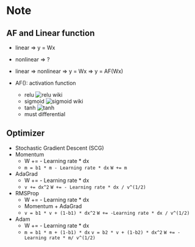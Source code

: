 # Note

## AF and Linear function

- linear => y = Wx
- nonlinear => ?

- linear => nonlinear
=> y = Wx => y = AF(Wx)

- AF(): activation function
    - relu ![relu wiki](https://upload.wikimedia.org/wikipedia/commons/thumb/c/c9/Ramp_function.svg/488px-Ramp_function.svg.png)
    - sigmoid ![sigmoid wiki](https://upload.wikimedia.org/wikipedia/commons/thumb/8/88/Logistic-curve.svg/320px-Logistic-curve.svg.png)
    - tanh ![tanh](https://upload.wikimedia.org/wikipedia/commons/thumb/7/76/Sinh_cosh_tanh.svg/384px-Sinh_cosh_tanh.svg.png)
    - must differential

## Optimizer
- Stochastic Gradient Descent (SCG)
- Momentum
    - W += - Learning rate * dx
    - `m = b1 * m - Learning rate * dx`
      `W += m`
- AdaGrad
    - W += - Learning rate * dx
    - `v += dx^2`
      `W += - Learning rate * dx / v^(1/2)`
- RMSProp
    - W += - Learning rate * dx
    - Momentum + AdaGrad
    - `v = b1 * v + (1-b1) * dx^2`
      `W += -Learning rate * dx / v^(1/2)`
- Adam
    - W += - Learning rate * dx
    - `m = b1 * m + (1-b1) * dx`
      `v = b2 * v + (1-b2) * dx^2`
      `W += -Learning rate * m/ v^(1/2)`

